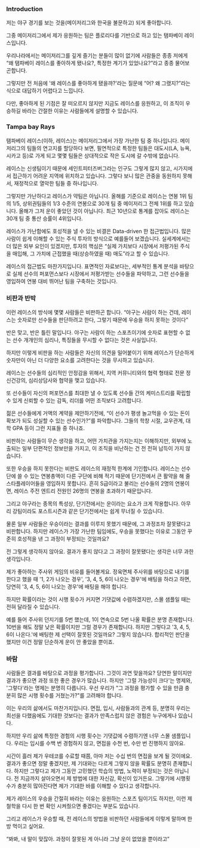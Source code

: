 ### Introduction

저는 야구 경기를 보는 것을(메이저리그와 한국을 불문하고) 되게 좋아합니다.

그중 메이저리그에서 제가 응원하는 팀은 플로리다를 기반으로 하고 있는 탬파베이 레이스입니다.

우리나라에서는 메이저리그를 깊게 즐기는 분들이 많이 없기에 사람들은 종종 저에게  “왜 탬파베이 레이스를 좋아하게 됐나요?, 특정한 계기가 있었나요?”라고 종종 물어보곤합니다.

그렇지만 전 처음에 '왜 레이스를 좋아하게 됐을까?'라는 질문에 “어? 왜 그랬지?”라는 식으로 대답하기 어렵다고 느낍니다.

다만, 좋아하게 된 기점은 잘 떠오르지 않지만 지금도 레이스를 응원하고, 이 조직이 우승하길 바라는 간절한 이유는 사람들에게 설명할 수 있습니다.

### Tampa bay Rays


탬파베이 레이스(이하, 레이스)는 메이저리그에서 가장 가난한 팀 중 하나입니다. 메이저리그의 팀들의 연고지를 할당하다 보면, 필연적으로 특정한 팀들은 대도시(LA, 뉴욕, 시카고 등)로 가게 되고 몇몇 팀들은 상대적으로 작은 도시에 갈 수밖에 없습니다.

레이스는 신생팀이기 때문에 세인트피터즈버그라는 인구도 그렇게 많지 않고, 시가지에서 접근하기 어려운 지역에 위치하고 있습니다. 그렇다 보니 많은 관중을 동원하지 못해서, 재정적으로 열악한 팀들 중 하나입니다.

그렇지만 가난하다고 레이스가 약팀은 아닙니다. 올해를 기준으로 레이스는 연봉 1위 팀의 1/5, 상위권팀들의 1/3 수준의 연봉으로 30개 팀 중 메이저리그 전체 1위를 하고 있습니다. 올해가 그저 운이 좋았던 것이 아닙니다. 최근 10년으로 통계를 잡아도 레이스는 30개 팀 중 통산 승률이 4위입니다.

레이스가 가난함에도 호성적을 낼 수 있는 비결은 Data-driven 한 접근법입니다. 많은 사람이 쉽게 이해할 수 있는 주식 투자의 방식으로 예를들어 보겠습니다. 실세계에서는 더 많은 외부 요인이 있겠지만, 투자의 핵심은 “실제 가치보다 시장에서 저평가된 주식을 매입해, 그 가치에 근접했을 때(상승하였을 때) 매도”라고 할 수 있습니다.

레이스의 접근법도 마찬가지입니다. 표면적인 자료보다는, 세부적인 통계 분석을 바탕으로 실제 선수의 퍼포먼스보다 시장에서 저평가받는 선수들을 파악하고, 그런 선수들을 영입하여 연봉 대비 뛰어난 팀을 구축하는 것입니다.


### 비판과 반박

이런 레이스의 방식에 몇몇 사람들은 비판하곤 합니다. “야구는 사람이 하는 건데, 레이스는 숫자로만 선수들을 판단하려고 한다, 그렇기 때문에 우승을 하지 못하는 것이다”

반은 맞고, 반은 틀린 말입니다. 야구는 사람이 하는 스포츠이기에 숫자로 표현할 수 없는 선수 개개인의 심리나, 특징들을 무시할 수 없다는 것은 사실입니다.

하지만 이렇게 비판을 하는 사람들은 자신의 의견을 밀어붙이기 위해 레이스가 단순하게 숫자만이 아닌 더 다양한 요소를 고려한다는 것을 무시하고 있습니다.

레이스는 선수들의 심리적인 안정감을 위해서, 지역 커뮤니티와의 협력 형태로 전문 정신건강의, 심리상담사와 협약을 맺고 있습니다.

또 선수들이 자신의 퍼포먼스를 최대한 낼 수 있도록 선수들 간의 케미스트리를 확립할 수 있게 신뢰할 수 있는 감독, 리더를 어떤 조직보다 고려합니다.

젊은 선수들에게 거액의 계약을 제안하기전에, “이 선수가 평생 놀고먹을 수 있는 돈이 확보가 되도 성실할 수 있는 선수인가?”를 파악합니다. 그들의 학창 시절, 교우관계, 대학 GPA 등이 그런 지표들 중 하나죠.

비판하는 사람들이 무슨 생각을 하고, 어떤 가치관을 가지는지는 이해하지만, 외부에 노출되는 일부 단편적인 정보만을 가지고, 이 조직을 비난하는 건 전 전혀 납득이 가지 않습니다.

또한 우승을 하지 못한다는 비판도 레이스의 재정적 한계에 기인합니다. 레이스는 선수단에 쓸 수 있는 연봉총액이 다른 구단에 비해 적기 때문에 단기전에서 큰 활약을 해 줄 스타플레이어들을 영입하지 못합니다. 흔히 S급이라고 불리는 선수들의 2명의 연봉이면, 레이스 주전 엔트리 전원인 26명의 연봉을 초과하기 때문입니다.

그리고 야구라는 종목의 특성상, 단기전에서는 운이라는 요소가 크게 작용합니다. 아무리 강팀이라도 포스트시즌과 같은 단기전에서는 쉽게 무너질 수 있습니다.

물론 일부 사람들은 우승이라는 결과를 이루지 못했기 때문에, 그 과정조차 잘못됐다고 비판합니다. 하지만 레이스가 가장 가난한 팀임에도, 우승을 못했다는 이유로 그동안 꾸준히 호성적을 낸 그 과정이 부정되는 것일까요?

전 그렇게 생각하지 않아요. 결과가 좋지 않다고 그 과정이 잘못됐다는 생각은 너무 과한 생각입니다.

제가 좋아하는 주사위 게임의 비유를 들어볼게요. 정육면체 주사위를 바탕으로 내기를 한다고 했을 때 '1, 2가 나오는 경우', '3, 4, 5, 6이 나오는 경우'에 배팅을 하라고 하면, 당연히 '3, 4, 5, 6이 나오는 경우'에 배팅을 해야 합니다.

하지만 확률이라는 것이 시행 횟수가 커지면 기댓값에 수렴하겠지만, 스몰 샘플일 때는 전혀 달라질 수 있습니다.

예를 들어 주사위 던지기를 5번 했는데, 1이 연속으로 5번 나올 확률은 분명 존재합니다. 10번을 해도 정말 낮은 확률이지만 그럴 경우가 존재합니다. 하지만 그렇다고 '3, 4, 5, 6이 나온다.'에 배팅한 제 선택이 잘못된 것일까요? 그렇지 않습니다. 합리적인 판단을 했지만 이건 정말 단순하게 운이 안 좋았을 뿐이죠.

### 바람

사람들은 결과를 바탕으로 과정을 평가합니다. 그것이 과연 맞을까요? 당연한 말이지만 결과가 좋으면 과정 또한 좋은 경우가 많습니다. 하지만 '그럴 가능성이 크다'는 명제와, '그렇다'라는 명제는 분명히 다릅니다. 우선 우리가 "그 과정을 평가할 수 있을 만큼 충분히 많은 시행 횟수를 거쳤는가?"를 고려해야 합니다.

이는 우리의 삶에서도 마찬가지입니다. 면접, 입시, 사람들과의 관계 등, 분명히 우리는 최선을 다했음에도 기대한 것보다는 결과가 만족스럽지 않은 경험은 누구에게나 있습니다.

하지만 우리 삶에 특정한 경험의 시행 횟수는 기댓값에 수렴하기엔 너무 스몰 샘플입니다. 우리는 입시를 수백 번 경험하지 않고, 면접을 수천 번, 수만 번 진행하지 않아요.

시간이 흘러 제가 우테코를 수료할 때쯤, 아마 저는 수십 번의 면접을 보게 될 것이에요. 결과가 좋으면 정말 좋겠지만, 제 기대와는 다르게 그렇지 않을 확률도 분명히 존재합니다. 하지만 그렇다고 제가 그동안 고민했던 학습의 방법, 노력이 부정되는 것은 아닙니다. 전 지금까지 살아오면서 제 방법에 대한 자신감, 확신이 있거든요. 그렇기에 시행횟수가 충분히 많아진다면 제가 기대한 바를 이해할 수 있다고 생각합니다.

제가 레이스의 우승을 간절히 바라는 이유는 응원하는 스포츠 팀이기도 하지만, 이런 제 철학을 다시 한 번 확인 시켜줬으면 좋겠다는 부분도 있습니다. 

그리고 레이스가 우승할 때, 전 레이스의 방법을 비판하던 사람들에게 이렇게 말하며 한 방 먹이고 싶어요.

“봐봐, 내 말이 맞잖아. 과정이 잘못된 게 아니라 그냥 운이 없었을 뿐이라고”
